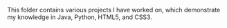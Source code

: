 This folder contains various projects I have worked on, which demonstrate my knowledge in Java, Python, HTML5, and CSS3.
